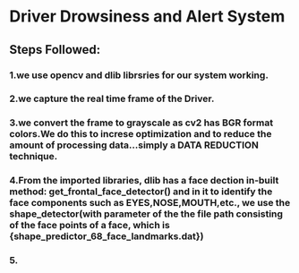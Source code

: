 # Driver Drowsiness and Alert System

## Steps Followed:

### 1.we use opencv and dlib librsries for our system working.

### 2.we capture the real time frame of the Driver.

### 3.we convert the frame to grayscale as cv2 has BGR format colors.We do this to increse optimization and to reduce the amount of processing data...simply a DATA REDUCTION technique.

### 4.From the imported libraries, dlib has a face dection in-built method: get_frontal_face_detector() and in it to identify the face components such as EYES,NOSE,MOUTH,etc., we use the shape_detector(with parameter of the the file path consisting of the face points of a face, which is {shape_predictor_68_face_landmarks.dat})

### 5.
